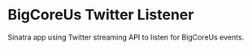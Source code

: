 # BigCoreUs Twitter Listener

Sinatra app using Twitter streaming API to listen for BigCoreUs events.